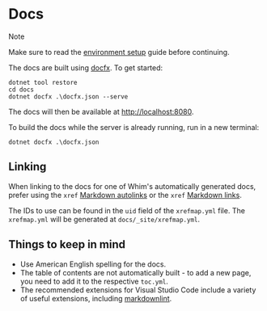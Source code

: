 # Docs

> [!NOTE]
> Make sure to read the [environment setup](../environment-setup.md) guide before continuing.

The docs are built using [docfx](https://dotnet.github.io/docfx/). To get started:

```shell
dotnet tool restore
cd docs
dotnet docfx .\docfx.json --serve
```

The docs will then be available at <http://localhost:8080>.

To build the docs while the server is already running, run in a new terminal:

```shell
dotnet docfx .\docfx.json
```

## Linking

When linking to the docs for one of Whim's automatically generated docs, prefer using the `xref` [Markdown autolinks](https://dotnet.github.io/docfx/docs/links-and-cross-references.html?q=xref#markdown-autolink) or the `xref` [Markdown links](https://dotnet.github.io/docfx/docs/links-and-cross-references.html#markdown-link).

The IDs to use can be found in the `uid` field of the `xrefmap.yml` file. The `xrefmap.yml` will be generated at `docs/_site/xrefmap.yml`.

## Things to keep in mind

- Use American English spelling for the docs.
- The table of contents are not automatically built - to add a new page, you need to add it to the respective `toc.yml`.
- The recommended extensions for Visual Studio Code include a variety of useful extensions, including [markdownlint](https://github.com/markdownlint/markdownlint).
